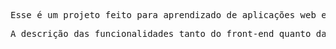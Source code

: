 <pre>Esse é um projeto feito para aprendizado de aplicações web e uso de tecnologias emergentes.</pre>
<pre>A descrição das funcionalidades tanto do front-end quanto da api estão na seção "wiki" do repositório.</pre>
